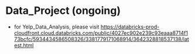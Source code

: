 # Data_Project (ongoing)
* for Yelp_Data_Analysis, please visit
https://databricks-prod-cloudfront.cloud.databricks.com/public/4027ec902e239c93eaaa8714f173bcfc/5934434586508326/3381779171068914/3642328818537138/latest.html

#####

